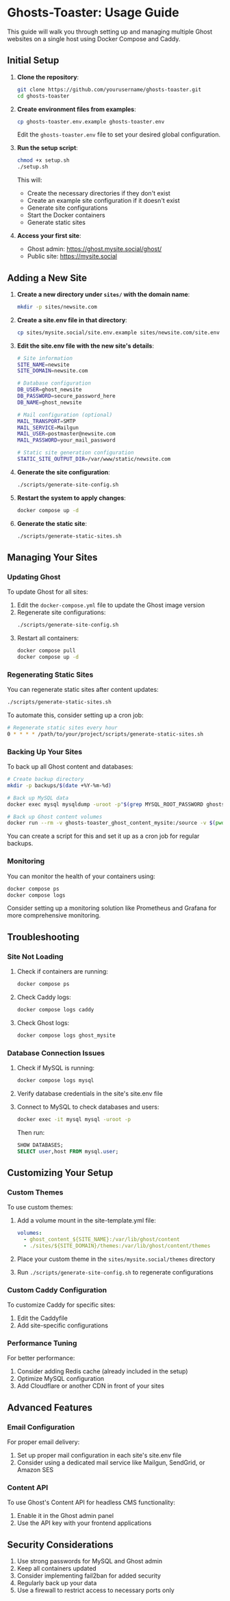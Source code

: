 # Ghosts-Toaster: Usage Guide

This guide will walk you through setting up and managing multiple Ghost websites on a single host using Docker Compose and Caddy.

## Initial Setup

1. **Clone the repository**:
   ```bash
   git clone https://github.com/yourusername/ghosts-toaster.git
   cd ghosts-toaster
   ```

2. **Create environment files from examples**:
   ```bash
   cp ghosts-toaster.env.example ghosts-toaster.env
   ```
   
   Edit the `ghosts-toaster.env` file to set your desired global configuration.

3. **Run the setup script**:
   ```bash
   chmod +x setup.sh
   ./setup.sh
   ```
   
   This will:
   - Create the necessary directories if they don't exist
   - Create an example site configuration if it doesn't exist
   - Generate site configurations
   - Start the Docker containers
   - Generate static sites

4. **Access your first site**:
   - Ghost admin: https://ghost.mysite.social/ghost/
   - Public site: https://mysite.social

## Adding a New Site

1. **Create a new directory under `sites/` with the domain name**:
   ```bash
   mkdir -p sites/newsite.com
   ```

2. **Create a site.env file in that directory**:
   ```bash
   cp sites/mysite.social/site.env.example sites/newsite.com/site.env
   ```

3. **Edit the site.env file with the new site's details**:
   ```bash
   # Site information
   SITE_NAME=newsite
   SITE_DOMAIN=newsite.com
   
   # Database configuration
   DB_USER=ghost_newsite
   DB_PASSWORD=secure_password_here
   DB_NAME=ghost_newsite
   
   # Mail configuration (optional)
   MAIL_TRANSPORT=SMTP
   MAIL_SERVICE=Mailgun
   MAIL_USER=postmaster@newsite.com
   MAIL_PASSWORD=your_mail_password
   
   # Static site generation configuration
   STATIC_SITE_OUTPUT_DIR=/var/www/static/newsite.com
   ```

4. **Generate the site configuration**:
   ```bash
   ./scripts/generate-site-config.sh
   ```

5. **Restart the system to apply changes**:
   ```bash
   docker compose up -d
   ```

6. **Generate the static site**:
   ```bash
   ./scripts/generate-static-sites.sh
   ```

## Managing Your Sites

### Updating Ghost

To update Ghost for all sites:

1. Edit the `docker-compose.yml` file to update the Ghost image version
2. Regenerate site configurations:
   ```bash
   ./scripts/generate-site-config.sh
   ```
3. Restart all containers:
   ```bash
   docker compose pull
   docker compose up -d
   ```

### Regenerating Static Sites

You can regenerate static sites after content updates:

```bash
./scripts/generate-static-sites.sh
```

To automate this, consider setting up a cron job:

```bash
# Regenerate static sites every hour
0 * * * * /path/to/your/project/scripts/generate-static-sites.sh
```

### Backing Up Your Sites

To back up all Ghost content and databases:

```bash
# Create backup directory
mkdir -p backups/$(date +%Y-%m-%d)

# Back up MySQL data
docker exec mysql mysqldump -uroot -p"$(grep MYSQL_ROOT_PASSWORD ghosts-toaster.env | cut -d= -f2)" --all-databases > backups/$(date +%Y-%m-%d)/all-databases.sql

# Back up Ghost content volumes
docker run --rm -v ghosts-toaster_ghost_content_mysite:/source -v $(pwd)/backups/$(date +%Y-%m-%d)/ghost_content_mysite:/backup alpine tar -czf /backup/content.tar.gz -C /source .
```

You can create a script for this and set it up as a cron job for regular backups.

### Monitoring

You can monitor the health of your containers using:

```bash
docker compose ps
docker compose logs
```

Consider setting up a monitoring solution like Prometheus and Grafana for more comprehensive monitoring.

## Troubleshooting

### Site Not Loading

1. Check if containers are running:
   ```bash
   docker compose ps
   ```

2. Check Caddy logs:
   ```bash
   docker compose logs caddy
   ```

3. Check Ghost logs:
   ```bash
   docker compose logs ghost_mysite
   ```

### Database Connection Issues

1. Check if MySQL is running:
   ```bash
   docker compose logs mysql
   ```

2. Verify database credentials in the site's site.env file

3. Connect to MySQL to check databases and users:
   ```bash
   docker exec -it mysql mysql -uroot -p
   ```
   Then run:
   ```sql
   SHOW DATABASES;
   SELECT user,host FROM mysql.user;
   ```

## Customizing Your Setup

### Custom Themes

To use custom themes:

1. Add a volume mount in the site-template.yml file:
   ```yaml
   volumes:
     - ghost_content_${SITE_NAME}:/var/lib/ghost/content
     - ./sites/${SITE_DOMAIN}/themes:/var/lib/ghost/content/themes
   ```

2. Place your custom theme in the `sites/mysite.social/themes` directory

3. Run `./scripts/generate-site-config.sh` to regenerate configurations

### Custom Caddy Configuration

To customize Caddy for specific sites:

1. Edit the Caddyfile
2. Add site-specific configurations

### Performance Tuning

For better performance:

1. Consider adding Redis cache (already included in the setup)
2. Optimize MySQL configuration
3. Add Cloudflare or another CDN in front of your sites

## Advanced Features

### Email Configuration

For proper email delivery:

1. Set up proper mail configuration in each site's site.env file
2. Consider using a dedicated mail service like Mailgun, SendGrid, or Amazon SES

### Content API

To use Ghost's Content API for headless CMS functionality:

1. Enable it in the Ghost admin panel
2. Use the API key with your frontend applications

## Security Considerations

1. Use strong passwords for MySQL and Ghost admin
2. Keep all containers updated
3. Consider implementing fail2ban for added security
4. Regularly back up your data
5. Use a firewall to restrict access to necessary ports only
